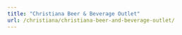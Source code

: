 ```yaml
---
title: "Christiana Beer & Beverage Outlet"
url: /christiana/christiana-beer-and-beverage-outlet/
---
```

